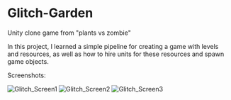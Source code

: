 # Glitch-Garden
Unity clone game from "plants vs zombie"

In this project, I learned a simple pipeline for creating a game with levels and resources, as well as how to hire units for these resources and spawn game objects.

Screenshots:

![Glitch_Screen1](https://github.com/davin41k/Glitch-Garden/blob/master/Screenshots/Screen_GleechGarden_1.jpg)
![Glitch_Screen2](https://github.com/davin41k/Glitch-Garden/blob/master/Screenshots/Screen_GleechGarden_3.jpg)
![Glitch_Screen3](https://github.com/davin41k/Glitch-Garden/blob/master/Screenshots/Screen_GleechGarden_2.jpg)
